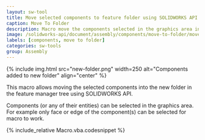 ```yaml
---
layout: sw-tool
title: Move selected components to feature folder using SOLIDWORKS API
caption: Move To Folder
description: Macro move the components selected in the graphics area into a new folder in the feature manager tree
image: /solidworks-api/document/assembly/components/move-to-folder/move-components-to-folder.png
labels: [components, move to folder]
categories: sw-tools
group: Assembly
---
```

{% include img.html src="new-folder.png" width=250 alt="Components added to new folder" align="center" %}

This macro allows moving the selected components into the new folder in the feature manager tree using SOLIDWORKS API.

Components (or any of their entities) can be selected in the graphics area. For example only face or edge of the component(s) can be selected for macro to work.

{% include_relative Macro.vba.codesnippet %}